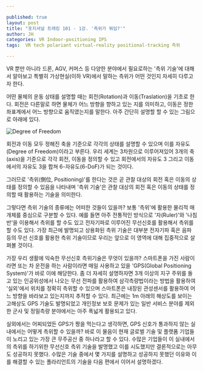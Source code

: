 ```yaml
---

published: true
layout: post
title: "포지셔널 트래킹 101 - 1강. '측위가 뭐임?'"
author: JH
categories: VR Indoor-positioning IPS
tags:  VR tech polariant virtual-reality positional-tracking 측위

---
```


VR 뿐만 아니라 드론, AGV, 커머스 등 다양한 분야에서 필요로하는 '측위 기술'에 대해서 알아보고 특별히 가상현실(이하 VR)에서 말하는 측위가 어떤 것인지 자세히 다루고자 한다.

어떤 물체의 운동 상태를 설명할 때는 회전(Rotation)과 이동(Traslation)을 기초로 한다. 회전은 다른말로 하면 물체가 어느 방향을 향하고 있는 지를 의미하고, 이동은 정한 좌표계에서 어느 방향으로 움직였는지를 말한다. 아주 간단히 설명할 할 수 있는 그림으로 아래에 있다.

![Degree of Freedom]({{site.baseurl}}/images/degree_of_freedom.png)

회전과 이동 모두 정해진 축을 기준으로 각각의 상태를 설명할 수 있으며 이를 자유도(Degree of Freedom)이라고 부른다. 우리 세계는 3차원으로 이루어져있어 3개의 축(axis)을 기준으로 각각 회전, 이동을 정의할 수 있고 회전에서의 자유도 3 그리고 이동에서의 자유도 3을 합쳐 6-자유도(6-DoF)가 되는 것이다.

그러므로 '측위(側位, Positioning)'를 한다는 것은 곧 관찰 대상의 회전 혹은 이동의 상태를 정의할 수 있음을 나타내며 '측위 기술'은 관찰 대상의 회전 혹은 이동의 상태를 정의할 때 활용하는 기술을 의미한다.

그렇다면 측위 기술의 종류에는 어떠한 것들이 있을까? 보통 '측위'에 활용한 물리적 매개체를 중심으로 구분할 수 있다. 예를 들면 아주 전통적인 방식으로 '자(Ruler)'와 '나침반'을 이용해서 측위를 할 수도 있고 전자기파로 이루어진 무선신호를 활용해서 측위를 할 수도 있다. 가장 최근에 발명되고 상용화된 측위 기술은 대부분 전자기파 혹은 음파 등의 무선 신호를 활용한 측위 기술이므로 우리는 앞으로 이 영역에 대해 집중적으로 살펴볼 것이다.

가장 우리 생활에 익숙한 무선신호 측위기술은 무엇이 있을까? 스마트폰을 가진 사람이라면 또는 차 운전을 하는 사람이라면 매일 사용하고 있을 'GPS(Global Positioning System)'가 바로 이에 해당한다. 좀 더 자세히 설명하자면 3개 이상의 지구 주위를 돌고 있는 인공위성에서 나오는 무선 전파를 활용하여 삼각측량법이라는 방법을 활용하여 '실외'에서 위치를 정확히 측위할 수 있으며 스마트폰은 내장된 관성센서를 활용하여 어느 방향을 바라보고 있는지까지 추적할 수 있다. 최근에는 1m 아래의 해상도를 보이는 고해상도 GPS 기술도 발명되었고 개인정보 보호 문제가 있는 일반 서비스 분야를 제외한 군사 및 정밀측량 분야에서는 아주 폭넓게 활용되고 있다.

실외에서는 어찌되었든 GPS가 짱을 먹는다고 생각하면, GPS 신호가 통과하지 않는 실내에서는 어떻게 측위할 수 있을까? 바로 이 물음이 현재 글로벌 기술 및 플랫폼 기업들이 노리고 있는 가장 큰 무주공산 중 하나라고 할 수 있다. 수많은 기업들이 이 실내에서의 측위를 하기위한 무선신호 측위 기술을 발명했고 이를 시도했지만 결론적으로는 아무도 성공하지 못했다. 수많은 기술 중에서 몇 가지를 설명하고 성공하지 못했던 이유와 이를 해결할 수 있는 폴라리언트의 기술을 다음 편에서 이어서 설명하겠다.
